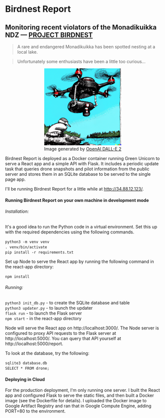 # Birdnest Report

## Monitoring recent violators of the Monadikuikka NDZ — [PROJECT BIRDNEST](https://assignments.reaktor.com/birdnest/)

> A rare and endangered Monadikuikka has been spotted nesting at a local lake.

> Unfortunately some enthusiasts have been a little too curious...

<p align = "center">
    <img src="react-app/public/DALLE.png" alt="DAllE generated image of bird and droid" height="250">
    <br>Image generated by <a href="https://openai.com/dall-e-2/" target="_blank">OpenAI DALL-E 2</a></br>
</p>

Birdnest Report is deployed as a Docker container running Green Unicorn to serve a React app and a simple API with Flask. It includes a periodic update task that queries drone snapshots and pilot information from the public server and stores them in an SQLite database to be served to the single page app. 

I'll be running Birdnest Report for a little while at http://34.88.12.123/.

#### Running Birdnest Report on your own machine in development mode

###### Installation:

It's a good idea to run the Python code in a virtual environment. Set this up with the required dependencies using the following commands.

`python3 -m venv venv`<br />
`. venv/bin/activate`<br />
`pip install -r requirements.txt`<br />

Set up Node to serve the React app by running the following command in the react-app directory:

`npm install`

###### Running:

`python3 init_db.py` - to create the SQLite database and table<br />
`python3 updater.py` - to launch the updater<br />
`flask run` - to launch the Flask server<br />
`npm start` - in the react-app directory

Node will serve the React app on http://localhost:3000/. The Node server is configured to proxy API requests to the Flask server at http://localhost:5000/. You can query that API yourself at http://localhost:5000/report.

To look at the database, try the following:

`sqlite3 database.db`<br />
`SELECT * FROM drone;`

#### Deploying in Cloud

For the production deployment, I'm only running one server. I built the React app and configured Flask to serve the static files, and then built a Docker image (see the Dockerfile for details). I uploaded the Docker image to Google Artifact Registry and ran that in Google Compute Engine, adding PORT=80 to the environment.
